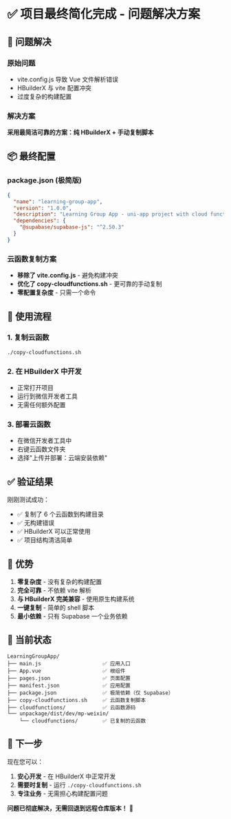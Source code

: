 # ✅ 项目最终简化完成 - 问题解决方案

## 🎯 问题解决

### 原始问题
- vite.config.js 导致 Vue 文件解析错误
- HBuilderX 与 vite 配置冲突
- 过度复杂的构建配置

### 解决方案
**采用最简洁可靠的方案：纯 HBuilderX + 手动复制脚本**

## 📦 最终配置

### package.json (极简版)
```json
{
  "name": "learning-group-app",
  "version": "1.0.0",
  "description": "Learning Group App - uni-app project with cloud functions",
  "dependencies": {
    "@supabase/supabase-js": "^2.50.3"
  }
}
```

### 云函数复制方案
- **移除了 vite.config.js** - 避免构建冲突
- **优化了 copy-cloudfunctions.sh** - 更可靠的手动复制
- **零配置复杂度** - 只需一个命令

## 🚀 使用流程

### 1. 复制云函数
```bash
./copy-cloudfunctions.sh
```

### 2. 在 HBuilderX 中开发
- 正常打开项目
- 运行到微信开发者工具
- 无需任何额外配置

### 3. 部署云函数
- 在微信开发者工具中
- 右键云函数文件夹
- 选择"上传并部署：云端安装依赖"

## ✅ 验证结果

刚刚测试成功：
- ✅ 复制了 6 个云函数到构建目录
- ✅ 无构建错误
- ✅ HBuilderX 可以正常使用
- ✅ 项目结构清洁简单

## 🎉 优势

1. **零复杂度** - 没有复杂的构建配置
2. **完全可靠** - 不依赖 vite 解析
3. **与 HBuilderX 完美兼容** - 使用原生构建系统
4. **一键复制** - 简单的 shell 脚本
5. **最小依赖** - 只有 Supabase 一个业务依赖

## 📁 当前状态

```
LearningGroupApp/
├── main.js                    ✅ 应用入口
├── App.vue                    ✅ 根组件  
├── pages.json                 ✅ 页面配置
├── manifest.json              ✅ 应用配置
├── package.json               ✅ 极简依赖（仅 Supabase）
├── copy-cloudfunctions.sh     ✅ 云函数复制脚本
├── cloudfunctions/            ✅ 云函数源码
└── unpackage/dist/dev/mp-weixin/
    └── cloudfunctions/        ✅ 已复制的云函数
```

## 🚀 下一步

现在您可以：
1. **安心开发** - 在 HBuilderX 中正常开发
2. **需要时复制** - 运行 `./copy-cloudfunctions.sh`
3. **专注业务** - 无需担心构建配置问题

**问题已彻底解决，无需回退到远程仓库版本！** 🎉
